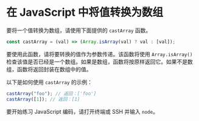 # 在 JavaScript 中将值转换为数组

要将一个值转换为数组，请使用下面提供的 `castArray` 函数。

```js
const castArray = (val) => (Array.isArray(val) ? val : [val]);
```

要使用此函数，请将要转换的值作为参数传递。该函数将使用 `Array.isArray()` 检查该值是否已经是一个数组。如果是数组，函数将按原样返回它。如果不是数组，函数将返回封装在数组中的值。

以下是如何使用 `castArray` 的示例：

```js
castArray("foo"); // 返回：['foo']
castArray([1]); // 返回：[1]
```

要开始练习 JavaScript 编码，请打开终端或 SSH 并输入 `node`。
